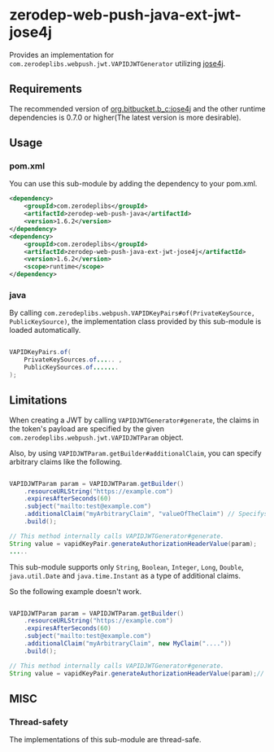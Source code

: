 # zerodep-web-push-java-ext-jwt-jose4j

Provides an implementation for `com.zerodeplibs.webpush.jwt.VAPIDJWTGenerator`
utilizing [jose4j](https://bitbucket.org/b_c/jose4j/wiki/Home).

## Requirements

The recommended version
of [org.bitbucket.b_c:jose4j](https://mvnrepository.com/artifact/org.bitbucket.b_c/jose4j) and the
other runtime dependencies is 0.7.0 or higher(The latest version is more desirable).

## Usage

### pom.xml

You can use this sub-module by adding the dependency to your pom.xml.

``` xml
<dependency>
    <groupId>com.zerodeplibs</groupId>
    <artifactId>zerodep-web-push-java</artifactId>
    <version>1.6.2</version>
</dependency>
<dependency>
    <groupId>com.zerodeplibs</groupId>
    <artifactId>zerodep-web-push-java-ext-jwt-jose4j</artifactId>
    <version>1.6.2</version>
    <scope>runtime</scope>
</dependency>
```

### java

By calling `com.zerodeplibs.webpush.VAPIDKeyPairs#of(PrivateKeySource, PublicKeySource)`, the
implementation class provided by this sub-module is loaded automatically.

``` java

VAPIDKeyPairs.of(
    PrivateKeySources.of..... ,
    PublicKeySources.of.......
);

```

## Limitations

When creating a JWT by calling `VAPIDJWTGenerator#generate`, the claims in the token's payload are
specified by the given `com.zerodeplibs.webpush.jwt.VAPIDJWTParam` object.

Also, by using `VAPIDJWTParam.getBuilder#additionalClaim`, you can specify arbitrary claims like the
following.

``` java

VAPIDJWTParam param = VAPIDJWTParam.getBuilder()
    .resourceURLString("https://example.com")
    .expiresAfterSeconds(60)
    .subject("mailto:test@example.com")
    .additionalClaim("myArbitraryClaim", "valueOfTheClaim") // Specifys an arbitrary claim.
    .build();

// This method internally calls VAPIDJWTGenerator#generate.
String value = vapidKeyPair.generateAuthorizationHeaderValue(param);
.....
```

This sub-module supports only `String`, `Boolean`,
`Integer`, `Long`, `Double`, `java.util.Date` and `java.time.Instant` as a type of additional claims.

So the following example doesn't work.

``` java

VAPIDJWTParam param = VAPIDJWTParam.getBuilder()
    .resourceURLString("https://example.com")
    .expiresAfterSeconds(60)
    .subject("mailto:test@example.com")
    .additionalClaim("myArbitraryClaim", new MyClaim("...."))
    .build();

// This method internally calls VAPIDJWTGenerator#generate.
String value = vapidKeyPair.generateAuthorizationHeaderValue(param);// An exception will be thrown.

```

## MISC

### Thread-safety

The implementations of this sub-module are thread-safe.

